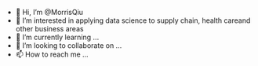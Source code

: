 - 👋 Hi, I’m @MorrisQiu
- 👀 I’m interested in applying data science to supply chain, health careand other business areas
- 🌱 I’m currently learning ...
- 💞️ I’m looking to collaborate on ...
- 📫 How to reach me ...

<!---
MorrisQiu/MorrisQiu is a ✨ special ✨ repository because its `README.md` (this file) appears on your GitHub profile.
You can click the Preview link to take a look at your changes.
--->
